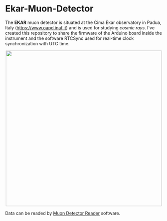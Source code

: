 # Ekar-Muon-Detector
 
The **EKAR** muon detector is situated at the Cima Ekar observatory in Padua, Italy (https://www.oapd.inaf.it) and is used for studying _cosmic rays_. I've created this repository to share the firmware of the Arduino board inside the instrument and the software RTCSync used for real-time clock synchronization with UTC time.

<p align="center">
<img src="https://github.com/user-attachments/assets/b88fbb2b-bf8c-40a0-9d61-8cf67c78eff4" width="500"/>
</p>

Data can be readed by [Muon Detector Reader](https://github.com/Marco-Parisi/MuonDetectorReader) software.
